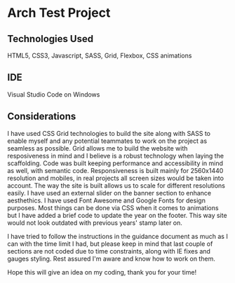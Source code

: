 # Arch Test Project

## Technologies Used
HTML5,
CSS3,
Javascript,
SASS,
Grid,
Flexbox,
CSS animations

## IDE
Visual Studio Code on Windows

## Considerations
I have used CSS Grid technologies to build the site along with SASS to enable myself and any potential teammates to work on the project as seamless as possible. Grid allows me to build the website with resposiveness in mind and I believe is a robust technology when laying the scaffolding. Code was built keeping performance and accessibility in mind as well, with semantic code. Responsiveness is built mainly for 2560x1440 resolution and mobiles, in real projects all screen sizes would be taken into account. The way the site is built allows us to scale for different resolutions easily. I have used an external slider on the banner section to enhance aesthethics. I have used Font Awesome and Google Fonts for design purposes. Most things can be done via CSS when it comes to animations but I have added a brief code to update the year on the footer. This way site would not look outdated with previous years' stamp later on.

I have tried to follow the instructions in the guidance document as much as I can with the time limit I had, but please keep in mind that last couple of sections are not coded due to time constraints, along with IE fixes and gauges styling. Rest assured I'm aware and know how to work on them.

Hope this will give an idea on my coding, thank you for your time!